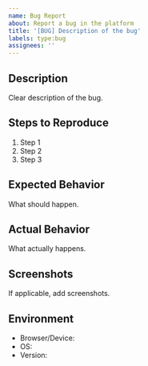 ```yaml
---
name: Bug Report
about: Report a bug in the platform
title: '[BUG] Description of the bug'
labels: type:bug
assignees: ''
---
```


## Description
Clear description of the bug.

## Steps to Reproduce
1. Step 1
2. Step 2
3. Step 3

## Expected Behavior
What should happen.

## Actual Behavior
What actually happens.

## Screenshots
If applicable, add screenshots.

## Environment
- Browser/Device:
- OS:
- Version: